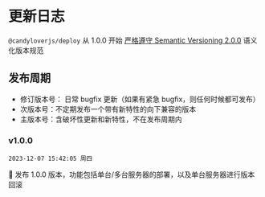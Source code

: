 # 更新日志

`@candyloverjs/deploy` 从 1.0.0 开始 [严格遵守 Semantic Versioning 2.0.0](https://semver.org/lang/zh-CN/) 语义化版本规范

## 发布周期

- 修订版本号： 日常 bugfix 更新（如果有紧急 bugfix，则任何时候都可发布）
- 次版本号：不定期发布一个带有新特性的向下兼容的版本
- 主版本号：含破坏性更新和新特性，不在发布周期内

<!--
  💄 更新UI和样式文件
  ✨ 引入新功能
  🐛 修复bug
  🚑 添加重要补丁
  🎨 改进代码结构/代码格式
  📦 引入新文件/或者新功能
  ✅ 增加测试代码
  📖 添加/更新文档
  🚀 发布新版本
  👌 提高性能/优化
  🔧 修改配置文件
  🌐 多语言/国际化
 -->

### v1.0.0

`2023-12-07 15:42:05 周四`

🚀 发布 1.0.0 版本，功能包括单台/多台服务器的部署，以及单台服务器进行版本回滚
